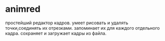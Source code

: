 # animred
простейший редактор кадров.
умеет рисовать и удалять точки,соединять их отрезками.
запоминает их для каждого отдельного кадра. 
сохраняет и загружает кадры из файла.
